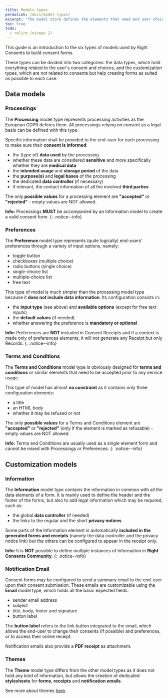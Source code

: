 ```yaml
---
title: Models types
permalink: /docs/model-types/
excerpt: "The model store defines the elements that need end user choice or consent on"
toc: true
todo:
  - relire (niveau 2)
---
```


This guide is an introduction to the six types of models used by Right Consents to build consent forms.

These types can be divided into two categories: the data types, which hold everything related to the user's consent and choices, and the customization types, which are not related to consents but help creating forms as suited as possible to each case.

## Data models

### Processings

The **Processing** model type represents processing activities as the European GDPR defines them. All processings relying on consent as a legal basis can be defined with this type.

Specific information shall be provided to the end-user for each processing to make sure their **consent is informed**:
  - the (type of) **data used** by the processing 
  - whether these data are considered **sensitive** and more specifically whether they are **medical data**
  - the **intended usage** and **storage period** of the data
  - the **purpose(s)** and **legal bases** of the processing
  - the dedicated **data controller** (if necessary)
  - if relevant, the contact information of all the involved **third parties**

The only **possible values** for a processing element are **"accepted"** or **"rejected"** - empty values are NOT allowed.

<i class="fa fa-info-circle"></i> <b>Info:</b> Processings **MUST** be accompanied by an Information model to create a valid consent form.
{: .notice--info}

### Preferences

The **Preference** model type represents (quite logically) end-users' preferences through a variety of input options, namely:
  - toggle button
  - checkboxes (multiple choice)
  - radio buttons (single choice)
  - single-choice list
  - multiple-choice list
  - free text

This type of model is much simpler than the processing model type because it **does not include data information**. Its configuration consists in:
  - the **input type** (see above) and **available options** (except for free text inputs)
  - the **default values** (if needed)
  - whether answering the preference is **mandatory or optional**

<i class="fa fa-info-circle"></i> <b>Info:</b> Preferences are **NOT** included in Consent Receipts and if a context is made only of preferences elements, it will not generate any Receipt but only Records.
{: .notice--info}

### Terms and Conditions

The **Terms and Conditions** model type is obviously designed for **terms and conditions** or similar elements that need to be accepted prior to any service usage.

This type of model has almost **no constraint** as it contains only three configuration elements:
  - a title
  - an HTML body
  - whether it may be refused or not

The only **possible values** for a Terms and Conditions element are **"accepted"** or **"rejected"** (only if the element is marked as refusable) - empty values are NOT allowed.

<i class="fa fa-info-circle"></i> <b>Info:</b> Terms and Conditions are usually used as a single element form and cannot be mixed with Processings or Preferences.
{: .notice--info}

## Customization models

### Information

The **Information** model type contains the information in common with all the data elements of a form. It is mainly used to define the header and the footer of the forms, but also to add legal information which may be required, such as:
  - the global **data controller** (if needed)
  - the links to the regular and the short **privacy notices**

Some parts of the Information element is automatically **included in the generated forms and receipts** (namely the data controller and the privacy notice link) but the others can be configured to appear in the receipt only.

<i class="fa fa-info-circle"></i> <b>Info:</b> It is **NOT** possible to define multiple instances of Information in **Right Consents Community**.
{: .notice--info}

### Notification Email

Consent forms may be configured to send a summary email to the end-user upon their consent submission. These emails are customizable using the **Email** model type, which holds all the basic expected fields:
  - sender email address
  - subject
  - title, body, footer and signature
  - button label

The **button label** refers to the link button integrated to the email, which allows the end-user to change their consents (if possible) and preferences, or to access their online receipt.

Notification emails also provide a **PDF receipt** as attachment.

### Themes

The **Theme** model type differs from the other model types as it does not hold any kind of information, but allows the creation of dedicated **stylesheets** for **forms**, **receipts** and **notification emails**.

See more about themes [here](/docs/themes).
